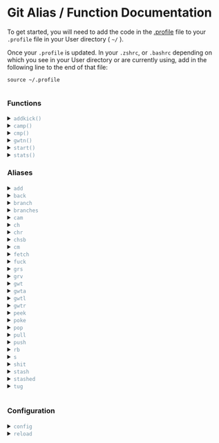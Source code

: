 # Git Alias / Function Documentation

To get started, you will need to add the code in the [.profile](./.profile) file to your `.profile` file in your User directory ( `~/` ).

Once your `.profile` is updated. In your `.zshrc`, or `.bashrc` depending on which you see in your User directory or are currently using, add in the following line to the end of that file:

```
source ~/.profile
```

<h3 style="display:inline-block"><b>Functions</b></h3>

<details id="addkick">
    <summary><code style="color: #7694A6">addkick()</code></summary>

<h3 style="margin-top: 8px;color: #378769">Add Kickoff</h3>

Using this function will allow you to get the latest Kickoff code into any project.
You can specify where you would like to put it by adding in the path after `addkick`, or you can go to that location in your terminal and run `addkick`
```
> addkick
```

or specify the location
```
> addkick ./myfolder
```
</details>
<details id="camp">
    <summary><code style="color: #7694A6">camp()</code></summary>

<h3 style="margin-top: 8px;color: #378769">Commit. Add. Message. Push.</h3>

This function combines the steps of adding, committing and pushing.

<sub><b style="color: #DE897C">Caution: This will add all unstaged files. If you want to add only specific files, do a manual `git add` of the files you want, and then use the [cmp](#cmp) function</b></sub>

    > camp "My commit message"
</details>
<details id="cmp">
    <summary><code style="color: #7694A6">cmp()</code></summary>

<h3 style="margin-top: 8px;color: #378769">Commit. Message. Push.</h3>

Use this function to commit and push already staged files. If no files are staged, `git add` the files you want to commit. If you want to commit all files, use the [camp](#camp) function

    > cmp "My commit message"
</details>
<details id="gwtn">
    <summary><code style="color: #7694A6">gwtn()</code></summary>

<h3 style="margin-top: 8px;color: #378769">Git Worktree New</h3>

For adding a new worktree. This function will create the worktree based on the latest, if any, existing GitHub code, installs npm, and does an initial push of the branch if it isn't already set up. Once you run this command, you will be ready to work on this worktree. This will work both existing and non-existing branches.

    > gwtn projectname
</details>
<details id="start">
    <summary><code style="color: #7694A6">start()</code></summary>

<h3 style="margin-top: 8px;color: #378769">Start Kickoff</h3>

Running this function will run `gulp` in the styles folder of your current branch. If it can't find a "style" or "styles" folder anywhere in the project, this will not run.

You can specify the location to run gulp by adding it after `start`

    > start

or specify

    > start myfolder/styling
</details>
<details id="stats">
    <summary><code style="color: #7694A6">stats()</code></summary>

<h3 style="margin-top: 8px;color: #378769">Statistics</h3>

Using this shows you, by default, the last 50 commits made to the repo.

You can specify how many results you want to see by adding `-number` after `stats`

    > stats

or specify

    > stats -10
</details>

<h3 style="display:inline-block"><b>Aliases</b></h3>

<details id="add">
    <summary><code style="color: #7694A6">add</code></summary>

<h3 style="margin-top: 8px;color: #378769">Git Add</h3>

Equivalent to [`git add`](https://git-scm.com/docs/git-add)

    > add .
    > add file.html
    > add folder/
</details>
<details id="back">
    <summary><code style="color: #7694A6">back</code></summary>

<h3 style="margin-top: 8px;color: #378769">Go Back</h3>

This will take you back one commit in time.

    > back
</details>
<details id="branch">
    <summary><code style="color: #7694A6">branch</code></summary>

<h3 style="margin-top: 8px;color: #378769">Git Branch</h3>

Equivalent to [`git branch`](https://git-scm.com/docs/git-branch)

    > branch myBranch
</details>
<details id="branches">
    <summary><code style="color: #7694A6">branches</code></summary>

<h3 style="margin-top: 8px;color: #378769">List Branches</h3>

This will return a list of all branches in the current repo.

    > branches
</details>
<details id="cam">
    <summary><code style="color: #7694A6">cam</code></summary>

<h3 style="margin-top: 8px;color: #378769">Commit. Add. Message.</h3>

Using this will add and commit, with a message, all the untracked files in your branch. If you don't want to commit all files, use the normal `add`, `commit -m` method.

    > cam "My commit message"
</details>
<details idch">
    <summary><code style="color: #7694A6">ch</code></summary>

<h3 style="margin-top: 8px;color: #378769">Git Checkout</h3>

Equivalent to [`git checkout`](https://git-scm.com/docs/git-checkout)

    > ch branch-name
</details>
<details id="chr">
    <summary><code style="color: #7694A6">chr</code></summary>

<h3 style="margin-top: 8px;color: #378769">Git Checkout Root</h3>

Equivalent to `git checkout root`

    > chr
</details>
<details id="chsb">
    <summary><code style="color: #7694A6">chsb</code></summary>

<h3 style="margin-top: 8px;color: #378769">Git Checkout starter_branch</h3>

Equivalent to `git checkout starter_branch`

    > chsb
</details>
<details idcm">
    <summary><code style="color: #7694A6">cm</code></summary>

<h3 style="margin-top: 8px;color: #378769">Git Commit</h3>

Equivalent to [`git commit`](https://git-scm.com/docs/git-commit)

    > cm -m "My commit message"
</details>
<details id="fetch">
    <summary><code style="color: #7694A6">fetch</code></summary>

<h3 style="margin-top: 8px;color: #378769">Git Fetch</h3>

Equivalent to [`git fetch`](https://git-scm.com/docs/git-fetch)

    > fetch
</details>
<details id="fuck">
    <summary><code style="color: #7694A6">fuck</code></summary>

<h3 style="margin-top: 8px;color: #378769">Fuck</h3>

As the name suggests, this is when you've made a terrible oopsie and need to revert back to the `origin/master` branch.

<sub><b style="color: #DE897C">Caution: This is a HARD reset. It will delete all uncommitted work.</b></sub>

    > fuck
</details>
<details id="grs">
    <summary><code style="color: #7694A6">grs</code></summary>

<h3 style="margin-top: 8px;color: #378769">Git Reset</h3>

Equivalent to [`git reset`](https://git-scm.com/docs/git-reset)

    > grs origin/mybranch
</details>
<details id="grv">
    <summary><code style="color: #7694A6">grv</code></summary>

<h3 style="margin-top: 8px;color: #378769">Git Remote -v</h3>

Equivalent to [`git remote -v`](https://git-scm.com/docs/git-remote#Documentation/git-remote.txt--v).

Use this alias to view the remotes you have referrenced on your machine.

    > grv
</details>
<details id="gwt">
    <summary><code style="color: #7694A6">gwt</code></summary>

<h3 style="margin-top: 8px;color: #378769">Git Worktree</h3>

Equivalent to [`git worktree`](https://git-scm.com/docs/git-worktree)

    > gwt add mybranch
</details>
<details id="gwta">
    <summary><code style="color: #7694A6">gwta</code></summary>

<h3 style="margin-top: 8px;color: #378769">Git Worktree Add</h3>

Equivalent to [`git worktree add`](https://git-scm.com/docs/git-worktree#Documentation/git-worktree.txt-addltpathgtltcommit-ishgt)

    > gwta mybranch
</details>
<details id="gwtl">
    <summary><code style="color: #7694A6">gwtl</code></summary>

<h3 style="margin-top: 8px;color: #378769">Git Worktree List</h3>

Lists all worktrees

    > gwtl
</details>
<details id="gwtr">
    <summary><code style="color: #7694A6">gwtr</code></summary>

<h3 style="margin-top: 8px;color: #378769">Git Worktree Remove</h3>

Equivalent to [`git worktree remove`](https://git-scm.com/docs/git-worktree#Documentation/git-worktree.txt-remove)

    > gwtr /path/to/branchName
</details>
<details id="peek">
    <summary><code style="color: #7694A6">peek</code></summary>

<h3 style="margin-top: 8px;color: #378769">Peek</h3>

Using this alias allows you to view, by default, the last 20 commits on your current branch.

Very similarly to [stats](#stats), you can specify how many commits you would like to see.

    > peek

or specify

    > peek -5
</details>
<details id="poke">
    <summary><code style="color: #7694A6">poke</code></summary>

<h3 style="margin-top: 8px;color: #378769">Poke</h3>

Equivalent to `git push origin/branchName`

    > poke
</details>
<details id="pop">
    <summary><code style="color: #7694A6">pop</code></summary>

<h3 style="margin-top: 8px;color: #378769">Stash Pop</h3>

Equivalent to [`stash pop`](https://git-scm.com/docs/git-stash#Documentation/git-stash.txt-pop--index-q--quietltstashgt). This puts your stashed files back.

usage
</details>
<details id="pull">
    <summary><code style="color: #7694A6">pull</code></summary>

<h3 style="margin-top: 8px;color: #378769">Git Pull</h3>

Equivalent to [`git pull`](https://git-scm.com/docs/git-pull)

    > pull
</details>
<details id="push">
    <summary><code style="color: #7694A6">push</code></summary>

<h3 style="margin-top: 8px;color: #378769">Git Push</h3>

Equivalent to [`git push`](https://git-scm.com/docs/git-push)

    > push
</details>
<details id="rb">
    <summary><code style="color: #7694A6">rb</code></summary>

<h3 style="margin-top: 8px;color: #378769">Git Rebase</h3>

Equivalent to [`git rebase`](https://git-scm.com/docs/git-rebase)

    > rb origin/branchName
</details>
<details id="s">
    <summary><code style="color: #7694A6">s</code></summary>

<h3 style="margin-top: 8px;color: #378769">Git Status</h3>

Shorthand equivalent to [`git status`](https://git-scm.com/docs/git-status)

    > s
</details>
<details id="shit">
    <summary><code style="color: #7694A6">shit</code></summary>

<h3 style="margin-top: 8px;color: #378769">Shit</h3>

Like the name suggests, you would use this when you make a mistake and need to revert to the latest commit.

    > shit
</details>
<details id="stash">
    <summary><code style="color: #7694A6">stash</code></summary>

<h3 style="margin-top: 8px;color: #378769">Git Stash</h3>

Equivalent to [`git stash`](https://git-scm.com/docs/git-stash)

    > stash .
    > stash myFile.js
    > stash myFolder/
</details>
<details id="stashed">
    <summary><code style="color: #7694A6">stashed</code></summary>

<h3 style="margin-top: 8px;color: #378769">Show Stashed</h3>

This shows the current stashed files.

    > stashed
</details>
<details id="tug">
    <summary><code style="color: #7694A6">tug</code></summary>

<h3 style="margin-top: 8px;color: #378769">Tug</h3>

Equivalent to `git pull origin/branchName`

    > tug
</details>

<br>

<h3 style="display:inline-block"><b>Configuration</b></h3>

<details id="config">
    <summary><code style="color: #7694A6">config</code></summary>

<h3 style="margin-top: 8px;color: #378769">Open .profile</h3>

Using this function will open your `.profile` in VS Code, allowing you to make updates to your aliases and functions.

```
> config
```
</details>

<details id="reload">
    <summary><code style="color: #7694A6">reload</code></summary>

<h3 style="margin-top: 8px;color: #378769">Reload .profile</h3>

Using this function will allow you to reload and use any changes made to your `.profile` without needed to close your terminal.
```
> reload
```
</details>